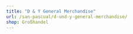 ```yaml
---
title: "D & Y General Merchandise"
url: /san-pascual/d-und-y-general-merchandise/
shop: Großhandel
---
```

